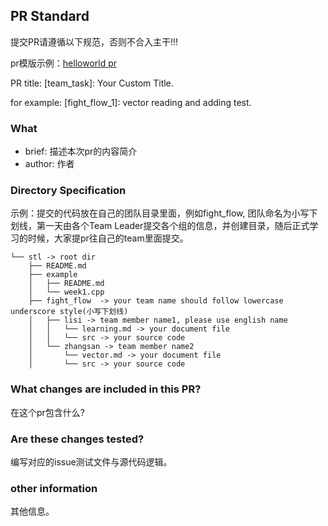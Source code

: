 ## PR Standard

提交PR请遵循以下规范，否则不合入主干!!!

pr模版示例：[helloworld pr](https://github.com/datawhalechina/whale-starry/pull/1)

PR title: [team_task]: Your Custom Title.

for example: [fight_flow_1]: vector reading and adding test.


### What

- brief: 描述本次pr的内容简介
- author: 作者

### Directory Specification

示例：提交的代码放在自己的团队目录里面，例如fight_flow, 团队命名为小写下划线，第一天由各个Team Leader提交各个组的信息，并创建目录，随后正式学习的时候，大家提pr往自己的team里面提交。

```
└── stl -> root dir
    ├── README.md 
    ├── example
    │   ├── README.md
    │   └── week1.cpp
    ├── fight_flow  -> your team name should follow lowercase underscore style(小写下划线)
    │   ├── lisi -> team member name1, please use english name
    │   │   └── learning.md -> your document file
    │   │   └── src -> your source code
    │   └── zhangsan -> team member name2
    │       └── vector.md -> your document file
    │       └── src -> your source code
```

### What changes are included in this PR?

在这个pr包含什么?

### Are these changes tested?

编写对应的issue测试文件与源代码逻辑。

### other information

其他信息。